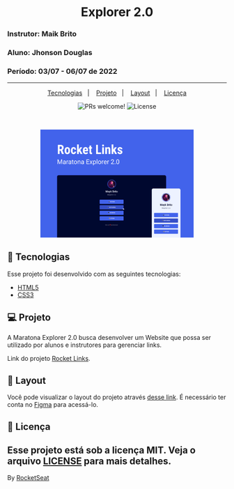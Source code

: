 <h1 align="center">
  <strong>Explorer 2.0</strong>
</h1>

### **Instrutor:** Maik Brito
### **Aluno:** Jhonson Douglas
### **Período:** 03/07 - 06/07 de 2022

---
<p align="center">
  <a href="#-tecnologias">Tecnologias</a>&nbsp;&nbsp;&nbsp;|&nbsp;&nbsp;&nbsp;
  <a href="#-projeto">Projeto</a>&nbsp;&nbsp;&nbsp;|&nbsp;&nbsp;&nbsp;
  <a href="#-layout">Layout</a>&nbsp;&nbsp;&nbsp;|&nbsp;&nbsp;&nbsp;
  <a href="#memo-licença">Licença</a>
</p>

<p align="center">
 <img src="https://img.shields.io/static/v1?label=PRs&message=welcome&color=49AA26&labelColor=000000" alt="PRs welcome!"/>

  <img alt="License" src="https://img.shields.io/static/v1?label=license&message=MIT&color=49AA26&labelColor=000000"/>
</p>

<br>

<p align="center">
  <img alt="Banner Rocket Links" src="https://github.com/jhonsondrc/Explorer2/blob/main/Maratona%20Explorer2.png?raw=true" width="70%">
</p>

## 🚀 Tecnologias

Esse projeto foi desenvolvido com as seguintes tecnologias:

- [HTML5](https://www.w3schools.com/html/default.asp)
- [CSS3](https://www.w3schools.com/css/default.asp)

## 💻 Projeto

A Maratona Explorer 2.0 busca desenvolver um Website que possa ser utilizado por alunos e instrutores para gerenciar links.

Link do projeto [Rocket Links](https://jhonsondrc.github.io/Explorer2/).

## 🔖 Layout

Você pode visualizar o layout do projeto através [desse link](https://www.figma.com/community/file/1125601602315782027). É necessário ter conta no [Figma](https://figma.com) para acessá-lo.

## :memo: Licença

Esse projeto está sob a licença MIT. Veja o arquivo [LICENSE](https://raw.githubusercontent.com/jhonsondrc/Explorer2/main/LICENSE) para mais detalhes.
---
By [RocketSeat](https://www.rocketseat.com.br/)
